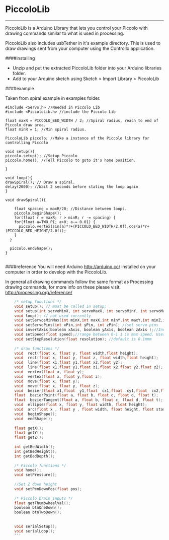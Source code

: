 # PiccoloLib
----------------
PiccoloLib is a Arduino Library that lets you control your Piccolo with drawing commands similar to what is used in processing.

PiccoloLib also includes usbTether in it's example directory. This is used to draw drawings sent from your computer using the Controllo application. 

####installing
- Unzip and put the extracted PiccoloLib folder into your Arduino libraries folder.
- Add to your Arduino sketch using Sketch > Import Library > PiccoloLib


####example

Taken from spiral example in examples folder.

``` 
#include <Servo.h> //Needed in Piccolo Lib
#include <PiccoloLib.h> //include the Piccolo Lib

float maxR = PICCOLO_BED_WIDTH / 2; //Spiral radius, reach to end of Piccolo draw area. 
float minR = 1; //Min spiral radius. 

PiccoloLib piccolo; //Make a instance of the Piccolo library for controlling Piccolo

void setup(){
piccolo.setup(); //Setup Piccolo
piccolo.home(); //Tell Piccolo to goto it's home position. 

}

void loop(){
drawSpiral(); // Draw a spiral. 
delay(2000); //Wait 2 seconds before stating the loop again
}

void drawSpiral(){
  
  	float spacing = maxR/20; //Distance between loops.  	
    piccolo.beginShape();
    for(float r = maxR; r > minR; r -= spacing) {
    for(float a=TWO_PI; a>0; a-= 0.01) {    
      piccolo.vertex(sin(a)*r+(PICCOLO_BED_WIDTH/2.0f),cos(a)*r+(PICCOLO_BED_HEIGHT/2.0f));
    }
  }
  
  piccolo.endShape();
}


```


####reference
You will need Arduino <http://arduino.cc/> installed on your computer in order to develop with the PiccoloLib.

In general all drawing commands follow the same format as Processing drawing commands, for more info on these please visit: <http://processing.org/reference/>

``` c
    /* setup functions */
    void setup(); // must be called in setup;
    void setup(int servoMinX, int servoMaxX, int servoMinY, int servoMaxY, int servoMinZ, int servoMaxZ , int piccoloBedWidth, int piccoloBedHeight, int piccoloBedDepth);
    void loop(); // not used currently
    void setServosMinMax(int minX,int maxX,int minY,int maxY,int minZ,int maxZ); //set min and max servo positions
    void setServoPins(int xPin,int yPin, int zPin); //set servo pins
    void invertAxis(boolean xAxis, boolean yAxis, boolean zAxis );//Invert a drawing axis.
    void setSpeed(float speed);//range between 0-1 1 is max speed. Uses step resolution to calculate max move speed.
    void setStepResolution(float resolution); //default is 0.1mmm
    
    /* draw functions */
    void  rect(float x, float y, float width,float height);
    void  rect(float x, float y, float z, float width,float height);
    void  line(float x1,float y1,float x2,float y2);
    void  line(float x1,float y1,float z1,float x2,float y2,float z2);
    void  vertex(float x, float y);
    void  vertex(float x, float y,float z);
    void  move(float x, float y);
    void  move(float x, float y, float z);
    void  bezier(float x1,float  y1,float  cx1,float  cy1,float  cx2,float  cy2,float  x2,float  y2);
    float  bezierPoint(float a, float b, float c, float d, float t);
    float  bezierTangent(float a, float b, float c, float d, float t);
    void  ellipse(float x, float y, float width, float height);
    void  arc(float x , float y , float width, float height, float startA, float stopA);
    void  beginShape();
    void  endShape();
    
    float getX();
    float getY();
    float getZ();
    
    int getBedWidth();
    int getBedHeight();
    int getBedDepth();
    
  	/* Piccolo functions */
    void home();
    void setPressure();
    
    //Set Z down height
    void setPenDownPos(float pos);
    
    /* Piccolo brain inputs */
    float getThumbwheelVal();
    boolean btnOneDown();
    boolean btnTwoDown();
    
    
    void serialSetup();
    void serialLoop();
    ```